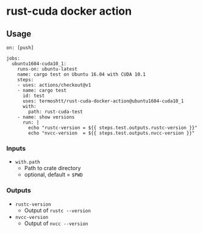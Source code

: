 # rust-cuda docker action

Usage
------

```
on: [push]

jobs:
  ubuntu1604-cuda10_1:
    runs-on: ubuntu-latest
    name: cargo test on Ubuntu 16.04 with CUDA 10.1
    steps:
    - uses: actions/checkout@v1
    - name: cargo test
      id: test
      uses: termoshtt/rust-cuda-docker-action@ubuntu1604-cuda10_1
      with:
        path: rust-cuda-test
    - name: show versions
      run: |
        echo "rustc-version = ${{ steps.test.outputs.rustc-version }}"
        echo "nvcc-version  = ${{ steps.test.outputs.nvcc-version }}"
```

### Inputs

- `with.path`
  - Path to crate directory
  - optional, default = `$PWD`

### Outputs
- `rustc-version`
  - Output of `rustc --version`
- `nvcc-version`
  - Output of `nvcc --version`
